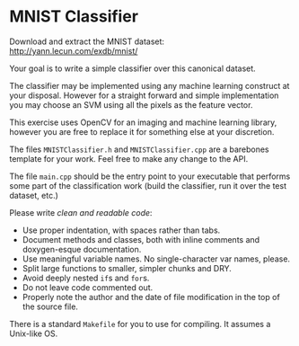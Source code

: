 # MNIST Classifier

Download and extract the MNIST dataset: http://yann.lecun.com/exdb/mnist/

Your goal is to write a simple classifier over this canonical dataset.

The classifier may be implemented using any machine learning construct at your disposal. 
However for a straight forward and simple implementation you may choose an SVM using all the pixels as the feature vector.

This exercise uses OpenCV for an imaging and machine learning library, however you are free to replace it for something else at your discretion.

The files `MNISTClassifier.h` and `MNISTClassifier.cpp` are a barebones template for your work.
Feel free to make any change to the API.

The file `main.cpp` should be the entry point to your executable that performs some part of the classification work (build the classifier, run it over the test dataset, etc.)

Please write *clean and readable code*:
* Use proper indentation, with spaces rather than tabs.
* Document methods and classes, both with inline comments and doxygen-esque documentation.
* Use meaningful variable names. No single-character var names, please.
* Split large functions to smaller, simpler chunks and DRY.
* Avoid deeply nested `if`s and `for`s.
* Do not leave code commented out.
* Properly note the author and the date of file modification in the top of the source file.

There is a standard `Makefile` for you to use for compiling. It assumes a Unix-like OS.